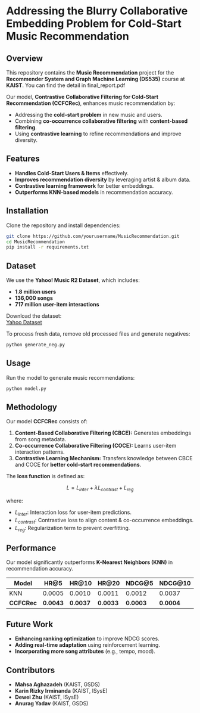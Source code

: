 # Addressing the Blurry Collaborative Embedding Problem for Cold-Start Music Recommendation
## Overview
This repository contains the **Music Recommendation** project for the **Recommender System and Graph Machine Learning (DS535)** course at **KAIST**.  You can find the detail in final_report.pdf

Our model, **Contrastive Collaborative Filtering for Cold-Start Recommendation (CCFCRec)**, enhances music recommendation by:
- Addressing the **cold-start problem** in new music and users.
- Combining **co-occurrence collaborative filtering** with **content-based filtering**.
- Using **contrastive learning** to refine recommendations and improve diversity.

## Features
- **Handles Cold-Start Users & Items** effectively.
- **Improves recommendation diversity** by leveraging artist & album data.
- **Contrastive learning framework** for better embeddings.
- **Outperforms KNN-based models** in recommendation accuracy.

## Installation
Clone the repository and install dependencies:

```bash
git clone https://github.com/yourusername/MusicRecommendation.git
cd MusicRecommendation
pip install -r requirements.txt
```

## Dataset
We use the **Yahoo! Music R2 Dataset**, which includes:
- **1.8 million users**
- **136,000 songs**
- **717 million user-item interactions**

Download the dataset:  
[Yahoo Dataset](https://drive.google.com/file/d/1NFe0jWa-RdP9wcSGRe6KXMbR0ENXlr_B/view)  

To process fresh data, remove old processed files and generate negatives:

```bash
python generate_neg.py
```

## Usage
Run the model to generate music recommendations:

```bash
python model.py
```

## Methodology
Our model **CCFCRec** consists of:
1. **Content-Based Collaborative Filtering (CBCE):** Generates embeddings from song metadata.
2. **Co-occurrence Collaborative Filtering (COCE):** Learns user-item interaction patterns.
3. **Contrastive Learning Mechanism:** Transfers knowledge between CBCE and COCE for **better cold-start recommendations**.

The **loss function** is defined as:

$$
L = L_{inter} + \lambda L_{contrast} + L_{reg}
$$

where:
- $L_{inter}$: Interaction loss for user-item predictions.
- $L_{contrast}$: Contrastive loss to align content & co-occurrence embeddings.
- $L_{reg}$: Regularization term to prevent overfitting.

## Performance
Our model significantly outperforms **K-Nearest Neighbors (KNN)** in recommendation accuracy.

| Model   | HR@5   | HR@10  | HR@20  | NDCG@5  | NDCG@10  | NDCG@20  |
|---------|--------|--------|--------|---------|----------|----------|
| KNN     | 0.0005 | 0.0010 | 0.0011 | 0.0012  | 0.0037   | 0.0065   |
| **CCFCRec** | **0.0043** | **0.0037** | **0.0033** | **0.0003** | **0.0004** | **0.0005** |

## Future Work
- **Enhancing ranking optimization** to improve NDCG scores.
- **Adding real-time adaptation** using reinforcement learning.
- **Incorporating more song attributes** (e.g., tempo, mood).

## Contributors
- **Mahsa Aghazadeh** (KAIST, GSDS)
- **Karin Rizky Irminanda** (KAIST, ISysE)
- **Dewei Zhu** (KAIST, ISysE)
- **Anurag Yadav** (KAIST, GSDS)
